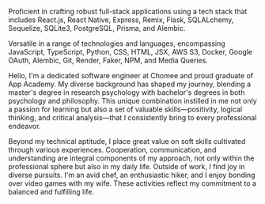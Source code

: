 Proficient in crafting robust full-stack applications using a tech stack that includes React.js, React Native, Express, Remix, Flask, SQLALchemy, Sequelize, SQLite3, PostgreSQL, Prisma, and Alembic.

Versatile in a range of technologies and languages, encompassing JavaScript, TypeScript, Python, CSS, HTML, JSX, AWS S3, Docker, Google OAuth, Alembic, Git, Render, Faker, NPM, and Media Queries.

Hello, I'm a dedicated software engineer at Chomee and proud graduate of App Academy. My diverse background has shaped my journey, blending a master's degree in research psychology with bachelor's degrees in both psychology and philosophy. This unique combination instilled in me not only a passion for learning but also a set of valuable skills—positivity, logical thinking, and critical analysis—that I consistently bring to every professional endeavor.

Beyond my technical aptitude, I place great value on soft skills cultivated through various experiences. Cooperation, communication, and understanding are integral components of my approach, not only within the professional sphere but also in my daily life. Outside of work, I find joy in diverse pursuits. I'm an avid chef, an enthusiastic hiker, and I enjoy bonding over video games with my wife. These activities reflect my commitment to a balanced and fulfilling life.
